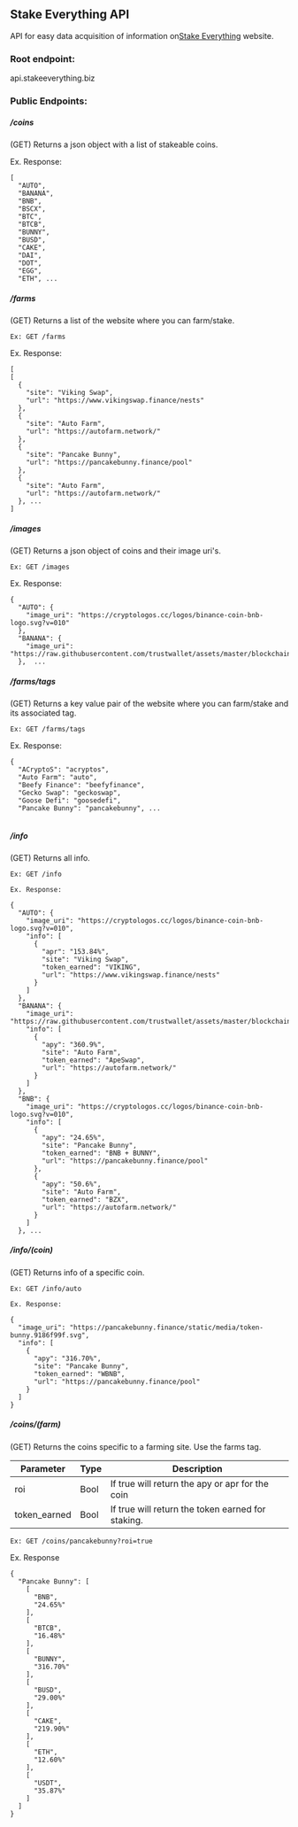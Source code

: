 ## Stake Everything API

API for easy data acquisition of information on[Stake Everything](https://stakeeverything.biz/) website.



### Root endpoint:
api.stakeeverything.biz


### Public Endpoints:

##### /coins

(GET) Returns a json object with a list of stakeable coins.

Ex. Response:

```
[
  "AUTO", 
  "BANANA", 
  "BNB", 
  "BSCX", 
  "BTC", 
  "BTCB", 
  "BUNNY", 
  "BUSD", 
  "CAKE", 
  "DAI", 
  "DOT", 
  "EGG", 
  "ETH", ...

```

##### /farms

(GET) Returns a list of the website where you can farm/stake.

```
Ex: GET /farms
```

Ex. Response:

```
[
[
  {
    "site": "Viking Swap", 
    "url": "https://www.vikingswap.finance/nests"
  }, 
  {
    "site": "Auto Farm", 
    "url": "https://autofarm.network/"
  }, 
  {
    "site": "Pancake Bunny", 
    "url": "https://pancakebunny.finance/pool"
  }, 
  {
    "site": "Auto Farm", 
    "url": "https://autofarm.network/"
  }, ...
]
```

##### /images

(GET) Returns a json object of coins and their image uri's.

```
Ex: GET /images
```

Ex. Response:

```
{
  "AUTO": {
    "image_uri": "https://cryptologos.cc/logos/binance-coin-bnb-logo.svg?v=010"
  }, 
  "BANANA": {
    "image_uri": "https://raw.githubusercontent.com/trustwallet/assets/master/blockchains/smartchain/assets/0x603c7f932ED1fc6575303D8Fb018fDCBb0f39a95/logo.png"
  },  ...
```

##### /farms/tags

(GET) Returns a key value pair of the website where you can farm/stake and its associated tag.

```
Ex: GET /farms/tags
```

Ex. Response:

```
{
  "ACryptoS": "acryptos", 
  "Auto Farm": "auto", 
  "Beefy Finance": "beefyfinance", 
  "Gecko Swap": "geckoswap", 
  "Goose Defi": "goosedefi", 
  "Pancake Bunny": "pancakebunny", ...
  
```

##### /info

(GET) Returns all info.

```
Ex: GET /info

Ex. Response:

```
```
{
  "AUTO": {
    "image_uri": "https://cryptologos.cc/logos/binance-coin-bnb-logo.svg?v=010", 
    "info": [
      {
        "apr": "153.84%", 
        "site": "Viking Swap", 
        "token_earned": "VIKING", 
        "url": "https://www.vikingswap.finance/nests"
      }
    ]
  }, 
  "BANANA": {
    "image_uri": "https://raw.githubusercontent.com/trustwallet/assets/master/blockchains/smartchain/assets/0x603c7f932ED1fc6575303D8Fb018fDCBb0f39a95/logo.png", 
    "info": [
      {
        "apy": "360.9%", 
        "site": "Auto Farm", 
        "token_earned": "ApeSwap", 
        "url": "https://autofarm.network/"
      }
    ]
  }, 
  "BNB": {
    "image_uri": "https://cryptologos.cc/logos/binance-coin-bnb-logo.svg?v=010", 
    "info": [
      {
        "apy": "24.65%", 
        "site": "Pancake Bunny", 
        "token_earned": "BNB + BUNNY", 
        "url": "https://pancakebunny.finance/pool"
      }, 
      {
        "apy": "50.6%", 
        "site": "Auto Farm", 
        "token_earned": "BZX", 
        "url": "https://autofarm.network/"
      }
    ]
  }, ...
```

##### /info/(coin)

(GET) Returns info of a specific coin.

```
Ex: GET /info/auto

Ex. Response:

```
```
{
  "image_uri": "https://pancakebunny.finance/static/media/token-bunny.9186f99f.svg", 
  "info": [
    {
      "apy": "316.70%", 
      "site": "Pancake Bunny", 
      "token_earned": "WBNB", 
      "url": "https://pancakebunny.finance/pool"
    }
  ]
}
```

#####  /coins/(farm)

(GET) Returns the coins specific to a farming site. Use the farms tag. 


Parameter | Type | Description
------ | ------- | -----
roi | Bool | If true will return the apy or apr for the coin
token_earned | Bool | If true will return the token earned for staking.

```
Ex: GET /coins/pancakebunny?roi=true
```


Ex. Response

```
{
  "Pancake Bunny": [
    [
      "BNB", 
      "24.65%"
    ], 
    [
      "BTCB", 
      "16.48%"
    ], 
    [
      "BUNNY", 
      "316.70%"
    ], 
    [
      "BUSD", 
      "29.00%"
    ], 
    [
      "CAKE", 
      "219.90%"
    ], 
    [
      "ETH", 
      "12.60%"
    ], 
    [
      "USDT", 
      "35.87%"
    ]
  ]
}
```

